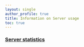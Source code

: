 ```yaml
---
layout: single
author_profile: true
title: Information on Server usage
toc: true
---
```

### [Server statistics](http://10.10.0.47:3000/d/rYdddlPW/node-exporter-simple?orgId=1&var-datasource=bd15b8fc-4086-423c-9fa4-06347c3756b6&var-job=node_exporter_centos&var-node=localhost%3A9100&var-diskdevices=[a-z]%2B|nvme[0-9]%2Bn[0-9]%2B|mmcblk[0-9]%2B&from=1712813287892&to=1712856487892&refresh=5m&theme=light&kiosk)
